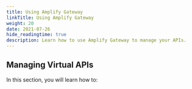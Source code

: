 ```yaml
---
title: Using Amplify Gateway
linkTitle: Using Amplify Gateway
weight: 20
date: 2021-07-26
hide_readingtime: true
description: Learn how to use Amplify Gateway to manage your APIs.
---
```


## Managing Virtual APIs

In this section, you will learn how to: